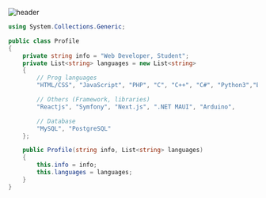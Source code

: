 ![header](https://capsule-render.vercel.app/api?type=waving&color=auto&height=220&section=header&text=Wahel&fontSize=60&animation=fadeIn&fontAlignY=38&desc=Web%20Development%20%2F%20Student&descAlignY=51&descAlign=62)

```cs
using System.Collections.Generic; 

public class Profile
{
    private string info = "Web Developer, Student";
    private List<string> languages = new List<string>
    {
        // Prog languages
        "HTML/CSS", "JavaScript", "PHP", "C", "C++", "C#", "Python3","Bash",

        // Others (Framework, libraries)
        "Reactjs", "Symfony", "Next.js", ".NET MAUI", "Arduino",

        // Database
        "MySQL", "PostgreSQL"
    };

    public Profile(string info, List<string> languages)
    {
        this.info = info;
        this.languages = languages;
    }
}
```
